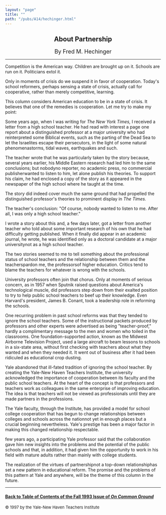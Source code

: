 ```yaml
---
layout: "page"
title: ""
path: "/pubs/A14/hechinger.html"
---
```

<main>
<center>
<h2>About Partnership</h2>
<font size="+1">By Fred M. Hechinger</font>
</center><hr/>
Competition is the American way. Children are brought up on it. Schools
are run on it. Politicians extol it.
<p>Only in moments of crisis do we suspend it in favor of cooperation.
Today's school reformers, perhaps sensing a state of crisis, actually call
for cooperative, rather than merely competitive, learning.
</p><p>
This column considers American education to be in a state of crisis. It
believes that one of the remedies is cooperation. Let me try to make my
point:
</p><p>
Some years ago, when I was writing for <i>The New York Times,</i> I
received a letter from a high school teacher. He had read with interest a
page one report about a distinguished professor at a major university who
had reinterpreted some Biblical events, such as the parting of the Dead
Sea to let the Israelites escape their persecutors, in the light of some
natural phenomena­storms, tidal waves, earthquakes and such.
</p><p>
The teacher wrote that he was particularly taken by the story because,
several years earlier, his Middle Eastern research had led him to the same
conclusions; but nobody­no reporter, no academic press, no commercial
publisher­wanted to listen to him, let alone publish his theories. To
support his claim, he had enclosed a copy of the story as it appeared in
the newspaper of the high school where he taught at the time.
</p><p>
The story did indeed cover much the same ground that had propelled the
distinguished professor's theories to prominent display in <i>The
Times.</i>
</p><p>
The teacher's conclusion: "Of course, nobody wanted to listen to me. After
all, I was only a high school teacher."
</p><p>
I wrote a story about this and, a few days later, got a letter from
another teacher who told about some important research of his own that he
had difficulty getting published. When it finally did appear in an
academic journal, he wrote, he was identified only as a doctoral candidate
at a major university­not as a high school teacher.
</p><p>
The two stories seemed to me to tell something about the professional
status of school teachers and the relationship between them and the
teachers­pardon me, the professors­of higher education. Critics
tend to blame the teachers for whatever is wrong with the schools.
</p><p>
University professors often join that chorus. Only at moments of serious
concern, as in 1957 when Sputnik raised questions about America's
technological muscle, did professors step down from their exalted position
to try to help public school teachers to beef up their knowledge. Even
Harvard's president, James B. Conant, took a leadership role in reforming
the schools.
</p><p>
One recurring problem in past school reforms was that they tended to
ignore the school teachers. Some of the instructional packets produced by
professors and other experts were advertised as being "teacher-proof,"
hardly a complimentary message to the men and women who toiled in the
classrooms. One foundation-supported action, known as the Midwest Airborne
Television Project, used a large aircraft to beam lessons to schools in a
six-state area, without first checking with teachers about what they
wanted and when they needed it. It went out of business after it had been
ridiculed as educational crop dusting.
</p><p>
Yale abandoned that ill-fated tradition of ignoring the school teacher. By
creating the Yale-New Haven Teachers Institute, the university
acknowledged the importance of cooperation between its faculty and the
public school teachers. At the heart of the concept is that professors and
teachers work as colleagues in the same enterprise of improving education.
The idea is that teachers will not be viewed as professionals until they
are made partners in the professions.
</p><p>
The Yale faculty, through the Institute, has provided a model for school
college cooperation that has begun to change relationships between
colleges and schools across the nation­not yet in enough places but a
crucial beginning nevertheless. Yale's prestige has been a major factor in
making this changed relationship respectable.
</p><p> few years ago, a participating Yale professor said that the
collaboration gave him new insights into the problems and the potential of
the public schools and that, in addition, it had given him the opportunity
to work in his field with mature adults rather than mainly with college
students.
</p><p>
The realization of the virtues of partnership­not a top-down
relationship­has set a new pattern in educational reform. The promise
and the problems of this pattern at Yale and anywhere, will be the theme
of this column in the future. 
</p><hr/>
<h4><a href=".\">Back to
Table of Contents of the Fall 1993 Issue of <i>On Common
Ground</i></a>
</h4>
<font size="-1">© 1997 by the Yale-New Haven Teachers Institute
</font></main>